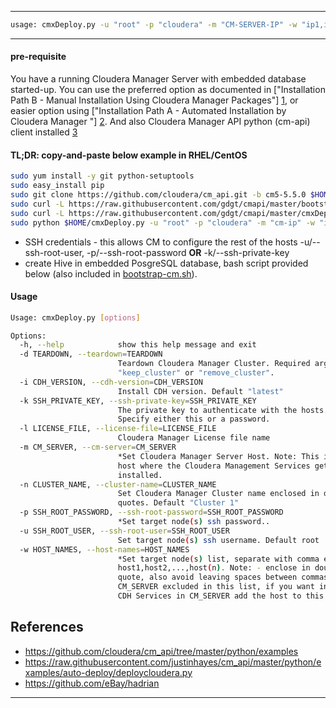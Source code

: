 ----
``` bash
usage: cmxDeploy.py -u "root" -p "cloudera" -m "CM-SERVER-IP" -w "ip1,ip2,ip3,..."
```
----

#### pre-requisite

You have a running Cloudera Manager Server with embedded database started-up. You can use the preferred option as documented in ["Installation Path B - Manual Installation Using Cloudera Manager Packages"] [1](http://www.cloudera.com/content/cloudera-content/cloudera-docs/CM5/latest/Cloudera-Manager-Installation-Guide/cm5ig_install_path_B.html?scroll=cmig_topic_6_6), or easier option using ["Installation Path A - Automated Installation by Cloudera Manager
"] [2](http://www.cloudera.com/content/cloudera-content/cloudera-docs/CM5/latest/Cloudera-Manager-Installation-Guide/cm5ig_install_path_A.html). And also Cloudera Manager API python (cm-api) client installed [3](http://cloudera.github.io/cm_api/docs/python-client/)

#### TL;DR: copy-and-paste below example in RHEL/CentOS
``` bash
sudo yum install -y git python-setuptools
sudo easy_install pip
sudo git clone https://github.com/cloudera/cm_api.git -b cm5-5.5.0 $HOME/cm_api && sudo pip install $HOME/cm_api/python
sudo curl -L https://raw.githubusercontent.com/gdgt/cmapi/master/bootstrap-cm.sh | sudo bash
sudo curl -L https://raw.githubusercontent.com/gdgt/cmapi/master/cmxDeploy.py -o $HOME/cmxDeploy.py && sudo chmod +x $HOME/cmxDeploy.py
sudo python $HOME/cmxDeploy.py -u "root" -p "cloudera" -m "cm-ip" -w "ip1,ip2,ip3,..."
```
- SSH credentials - this allows CM to configure the rest of the hosts -u/--ssh-root-user, -p/--ssh-root-password **OR** -k/--ssh-private-key
- create Hive in embedded PosgreSQL database, bash script provided below (also included in [bootstrap-cm.sh](https://github.com/gdgt/cmapi/blob/master/bootstrap-cm.sh#L13-L21)). 

#### Usage
``` bash
Usage: cmxDeploy.py [options]

Options:
  -h, --help            show this help message and exit
  -d TEARDOWN, --teardown=TEARDOWN
                        Teardown Cloudera Manager Cluster. Required arguments
                        "keep_cluster" or "remove_cluster".
  -i CDH_VERSION, --cdh-version=CDH_VERSION
                        Install CDH version. Default "latest"
  -k SSH_PRIVATE_KEY, --ssh-private-key=SSH_PRIVATE_KEY
                        The private key to authenticate with the hosts.
                        Specify either this or a password.
  -l LICENSE_FILE, --license-file=LICENSE_FILE
                        Cloudera Manager License file name
  -m CM_SERVER, --cm-server=CM_SERVER
                        *Set Cloudera Manager Server Host. Note: This is the
                        host where the Cloudera Management Services get
                        installed.
  -n CLUSTER_NAME, --cluster-name=CLUSTER_NAME
                        Set Cloudera Manager Cluster name enclosed in double
                        quotes. Default "Cluster 1"
  -p SSH_ROOT_PASSWORD, --ssh-root-password=SSH_ROOT_PASSWORD
                        *Set target node(s) ssh password..
  -u SSH_ROOT_USER, --ssh-root-user=SSH_ROOT_USER
                        Set target node(s) ssh username. Default root
  -w HOST_NAMES, --host-names=HOST_NAMES
                        *Set target node(s) list, separate with comma eg: -w
                        host1,host2,...,host(n). Note: - enclose in double
                        quote, also avoid leaving spaces between commas. -
                        CM_SERVER excluded in this list, if you want install
                        CDH Services in CM_SERVER add the host to this list.
```
## References
- https://github.com/cloudera/cm_api/tree/master/python/examples
- https://raw.githubusercontent.com/justinhayes/cm_api/master/python/examples/auto-deploy/deploycloudera.py
- https://github.com/eBay/hadrian

----
